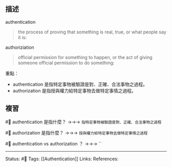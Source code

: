 ## 描述


authentication
> the process of proving that something is real, true, or what people say it is:


authoriziation
> official permission for something to happen, or the act of giving someone official permission to do something:


重點：
- authentication 是指特定事物被驗證是對、正確、合法事物之過程。
- authorization 是指授與權力給特定事物去做特定事情之過程。



## 複習
#🧠 authentication 是指什麼？ ->->-> `指特定事物被驗證是對、正確、合法事物之過程`
<!--SR:!2023-01-16,5,248-->

#🧠 authorization 是指什麼？ ->->-> `授與權力給特定事物去做特定事情之過程`
<!--SR:!2023-01-17,5,230-->

#🧠 authentication vs authorization ？ ->->-> ``
<!--SR:!2023-01-21,9,250-->



---
Status: #🌱 
Tags:
[[Authentication]]
Links:
References: